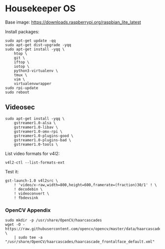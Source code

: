 # Housekeeper OS
Base image:
https://downloads.raspberrypi.org/raspbian_lite_latest

Install packages:

```
sudo apt-get update -qq
sudo apt-get dist-upgrade -yqq
sudo apt-get install -yqq \
	htop \
	git \
	iftop \
	iotop \
	python3-virtualenv \
	tmux \
	vim \
	virtualenvwrapper
sudo rpi-update
sudo reboot
```


## Videosec

```
sudo apt-get install -yqq \
	gstreamer1.0-alsa \
	gstreamer1.0-libav \
	gstreamer1.0-omx-rpi \
	gstreamer1.0-plugins-good \
	gstreamer1.0-plugins-bad \
	gstreamer1.0-tools \
```

List video formats for v4l2:

`v4l2-ctl --list-formats-ext`


Test it:

```
gst-launch-1.0 v4l2src \
	! 'video/x-raw,width=800,height=600,framerate=(fraction)30/1' ! \
	! decodebin \
	! videoconvert \
	! fbdevsink
```

### OpenCV Appendix

```
sudo mkdir -p /usr/share/OpenCV/haarcascades
wget -O - https://raw.githubusercontent.com/opencv/opencv/master/data/haarcascades/haarcascade_frontalface_default.xml \
	| sudo tee -a "/usr/share/OpenCV/haarcascades/haarcascade_frontalface_default.xml"
```
